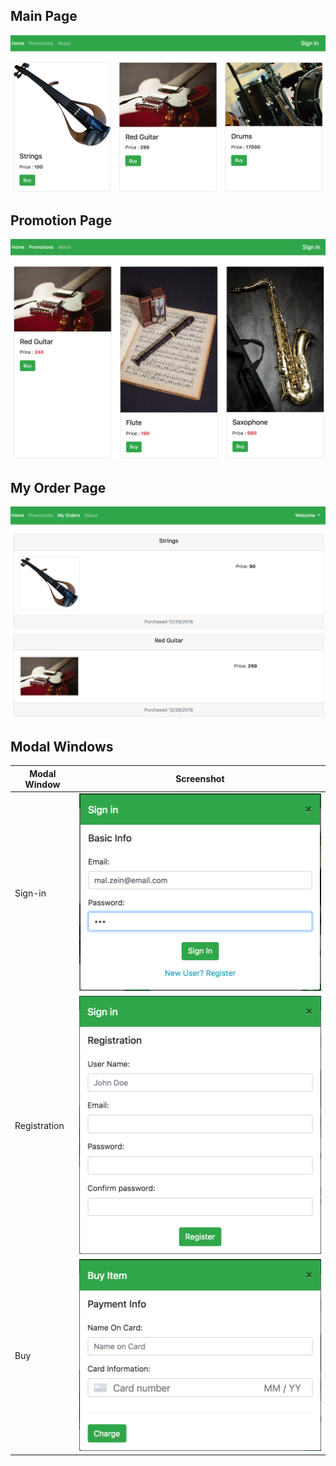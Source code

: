 ## Main Page
![](../img/main_page.png)

## Promotion Page
![](../img/promo_page.png)

## My Order Page
![](../img/my_order_page.png)

## Modal Windows
| Modal Window | Screenshot |
|---|---|
| Sign-in | ![](../img/signin_modal.png) |
| Registration | ![](../img/registration_modal.png) |
| Buy | ![](../img/buy_modal.png) |
